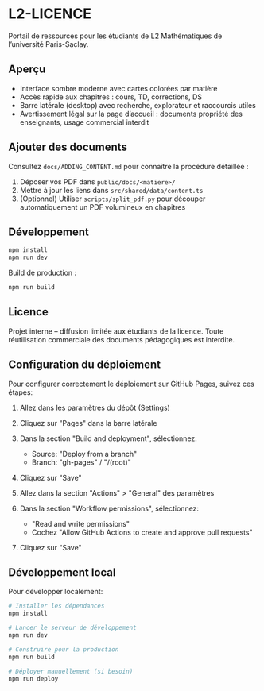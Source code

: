 # L2-LICENCE

Portail de ressources pour les étudiants de L2 Mathématiques de l’université Paris-Saclay.

## Aperçu

- Interface sombre moderne avec cartes colorées par matière
- Accès rapide aux chapitres : cours, TD, corrections, DS
- Barre latérale (desktop) avec recherche, explorateur et raccourcis utiles
- Avertissement légal sur la page d’accueil : documents propriété des enseignants, usage commercial interdit

## Ajouter des documents

Consultez `docs/ADDING_CONTENT.md` pour connaître la procédure détaillée :

1. Déposer vos PDF dans `public/docs/<matiere>/`
2. Mettre à jour les liens dans `src/shared/data/content.ts`
3. (Optionnel) Utiliser `scripts/split_pdf.py` pour découper automatiquement un PDF volumineux en chapitres

## Développement

```bash
npm install
npm run dev
```

Build de production :

```bash
npm run build
```

## Licence

Projet interne – diffusion limitée aux étudiants de la licence. Toute réutilisation commerciale des documents pédagogiques est interdite.

## Configuration du déploiement

Pour configurer correctement le déploiement sur GitHub Pages, suivez ces étapes:

1. Allez dans les paramètres du dépôt (Settings)
2. Cliquez sur "Pages" dans la barre latérale
3. Dans la section "Build and deployment", sélectionnez:
   - Source: "Deploy from a branch"
   - Branch: "gh-pages" / "/(root)"
4. Cliquez sur "Save"

5. Allez dans la section "Actions" > "General" des paramètres
6. Dans la section "Workflow permissions", sélectionnez:
   - "Read and write permissions"
   - Cochez "Allow GitHub Actions to create and approve pull requests"
7. Cliquez sur "Save"

## Développement local

Pour développer localement:

```bash
# Installer les dépendances
npm install

# Lancer le serveur de développement
npm run dev

# Construire pour la production
npm run build

# Déployer manuellement (si besoin)
npm run deploy
```
